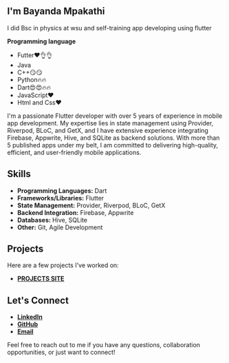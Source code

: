 ## I'm Bayanda Mpakathi

I did Bsc in physics at wsu and self-training app developing using flutter

**Programming language**

* Futter❤️👌👌
* Java
* C++😏😏
* Python🔥🔥
* Dart😍😍🔥🔥
* JavaScript❤️
* Html and Css❤️

I'm a passionate Flutter developer with over 5 years of experience in mobile app development. My expertise lies in state management using Provider, Riverpod, BLoC, and GetX, and I have extensive experience integrating Firebase, Appwrite, Hive, and SQLite as backend solutions. With more than 5 published apps under my belt, I am committed to delivering high-quality, efficient, and user-friendly mobile applications.

## Skills

- **Programming Languages:** Dart
- **Frameworks/Libraries:** Flutter
- **State Management:** Provider, Riverpod, BLoC, GetX
- **Backend Integration:** Firebase, Appwrite
- **Databases:** Hive, SQLite
- **Other:** Git, Agile Development

## Projects

Here are a few projects I've worked on:

- [**PROJECTS SITE**](https://mpakathibayanda.live/)

## Let's Connect

- [**LinkedIn**](www.linkedin.com/in/bayanda-mphakathi-057567190)
- [**GitHub**](https://github.com/mpakathibayanda/mpakathibayanda)
- [**Email**](mailto:mpakathibayanda@gmail.com)

Feel free to reach out to me if you have any questions, collaboration opportunities, or just want to connect!


